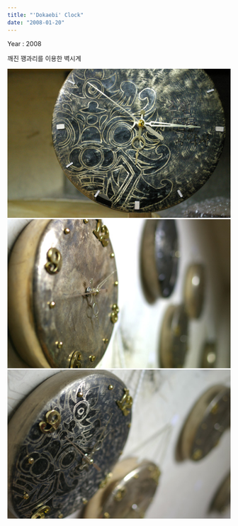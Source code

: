 ```yaml
---
title: "'Dokaebi' Clock"
date: "2008-01-20"
---
```


Year : 2008

깨진 꽹과리를 이용한 벽시계


![](/photo/make/Dokaebi_Clock-1.jpg)
![](/photo/make/Dokaebi_Clock-2.jpg)
![](/photo/make/Dokaebi_Clock-3.jpg)